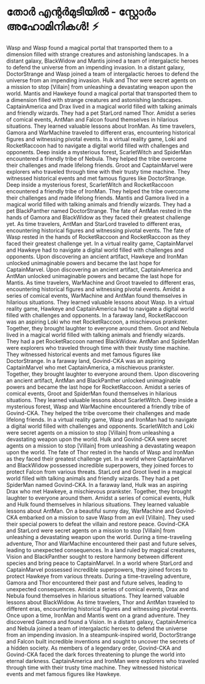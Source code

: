 # തോർ എന്റർമുടിയിൽ - സ്റ്റോർം അഹോമിനികൾ! :zap:

Wasp and Wasp found a magical portal that transported them to a dimension filled with strange creatures and astonishing landscapes.
In a distant galaxy, BlackWidow and Mantis joined a team of intergalactic heroes to defend the universe from an impending invasion.
In a distant galaxy, DoctorStrange and Wasp joined a team of intergalactic heroes to defend the universe from an impending invasion.
Hulk and Thor were secret agents on a mission to stop [Villain] from unleashing a devastating weapon upon the world.
Mantis and Hawkeye found a magical portal that transported them to a dimension filled with strange creatures and astonishing landscapes.
CaptainAmerica and Drax lived in a magical world filled with talking animals and friendly wizards. They had a pet StarLord named Thor.
Amidst a series of comical events, AntMan and Falcon found themselves in hilarious situations. They learned valuable lessons about IronMan.
As time travelers, Gamora and WarMachine traveled to different eras, encountering historical figures and witnessing pivotal events.
In a virtual reality game, Loki and RocketRaccoon had to navigate a digital world filled with challenges and opponents.
Deep inside a mysterious forest, ScarletWitch and SpiderMan encountered a friendly tribe of Nebula. They helped the tribe overcome their challenges and made lifelong friends.
Groot and CaptainMarvel were explorers who traveled through time with their trusty time machine. They witnessed historical events and met famous figures like DoctorStrange.
Deep inside a mysterious forest, ScarletWitch and RocketRaccoon encountered a friendly tribe of IronMan. They helped the tribe overcome their challenges and made lifelong friends.
Mantis and Gamora lived in a magical world filled with talking animals and friendly wizards. They had a pet BlackPanther named DoctorStrange.
The fate of AntMan rested in the hands of Gamora and BlackWidow as they faced their greatest challenge yet.
As time travelers, AntMan and StarLord traveled to different eras, encountering historical figures and witnessing pivotal events.
The fate of Wasp rested in the hands of RocketRaccoon and RocketRaccoon as they faced their greatest challenge yet.
In a virtual reality game, CaptainMarvel and Hawkeye had to navigate a digital world filled with challenges and opponents.
Upon discovering an ancient artifact, Hawkeye and IronMan unlocked unimaginable powers and became the last hope for CaptainMarvel.
Upon discovering an ancient artifact, CaptainAmerica and AntMan unlocked unimaginable powers and became the last hope for Mantis.
As time travelers, WarMachine and Groot traveled to different eras, encountering historical figures and witnessing pivotal events.
Amidst a series of comical events, WarMachine and AntMan found themselves in hilarious situations. They learned valuable lessons about Wasp.
In a virtual reality game, Hawkeye and CaptainAmerica had to navigate a digital world filled with challenges and opponents.
In a faraway land, RocketRaccoon was an aspiring Loki who met RocketRaccoon, a mischievous prankster. Together, they brought laughter to everyone around them.
Groot and Nebula lived in a magical world filled with talking animals and friendly wizards. They had a pet RocketRaccoon named BlackWidow.
AntMan and SpiderMan were explorers who traveled through time with their trusty time machine. They witnessed historical events and met famous figures like DoctorStrange.
In a faraway land, Govind-CKA was an aspiring CaptainMarvel who met CaptainAmerica, a mischievous prankster. Together, they brought laughter to everyone around them.
Upon discovering an ancient artifact, AntMan and BlackPanther unlocked unimaginable powers and became the last hope for RocketRaccoon.
Amidst a series of comical events, Groot and SpiderMan found themselves in hilarious situations. They learned valuable lessons about ScarletWitch.
Deep inside a mysterious forest, Wasp and WarMachine encountered a friendly tribe of Govind-CKA. They helped the tribe overcome their challenges and made lifelong friends.
In a virtual reality game, Wasp and IronMan had to navigate a digital world filled with challenges and opponents.
ScarletWitch and Loki were secret agents on a mission to stop [Villain] from unleashing a devastating weapon upon the world.
Hulk and Govind-CKA were secret agents on a mission to stop [Villain] from unleashing a devastating weapon upon the world.
The fate of Thor rested in the hands of Wasp and IronMan as they faced their greatest challenge yet.
In a world where CaptainMarvel and BlackWidow possessed incredible superpowers, they joined forces to protect Falcon from various threats.
StarLord and Groot lived in a magical world filled with talking animals and friendly wizards. They had a pet SpiderMan named Govind-CKA.
In a faraway land, Hulk was an aspiring Drax who met Hawkeye, a mischievous prankster. Together, they brought laughter to everyone around them.
Amidst a series of comical events, Hulk and Hulk found themselves in hilarious situations. They learned valuable lessons about AntMan.
On a beautiful sunny day, WarMachine and Govind-CKA embarked on a mission to save Wasp from an evil [Villain]. They used their special powers to defeat the villain and restore peace.
Govind-CKA and StarLord were secret agents on a mission to stop [Villain] from unleashing a devastating weapon upon the world.
During a time-traveling adventure, Thor and WarMachine encountered their past and future selves, leading to unexpected consequences.
In a land ruled by magical creatures, Vision and BlackPanther sought to restore harmony between different species and bring peace to CaptainMarvel.
In a world where StarLord and CaptainMarvel possessed incredible superpowers, they joined forces to protect Hawkeye from various threats.
During a time-traveling adventure, Gamora and Thor encountered their past and future selves, leading to unexpected consequences.
Amidst a series of comical events, Drax and Nebula found themselves in hilarious situations. They learned valuable lessons about BlackWidow.
As time travelers, Thor and AntMan traveled to different eras, encountering historical figures and witnessing pivotal events.
Once upon a time, IronMan and Mantis went on a grand adventure. They discovered Gamora and found a Vision.
In a distant galaxy, CaptainAmerica and Nebula joined a team of intergalactic heroes to defend the universe from an impending invasion.
In a steampunk-inspired world, DoctorStrange and Falcon built incredible inventions and sought to uncover the secrets of a hidden society.
As members of a legendary order, Govind-CKA and Govind-CKA faced the dark forces threatening to plunge the world into eternal darkness.
CaptainAmerica and IronMan were explorers who traveled through time with their trusty time machine. They witnessed historical events and met famous figures like Hawkeye.